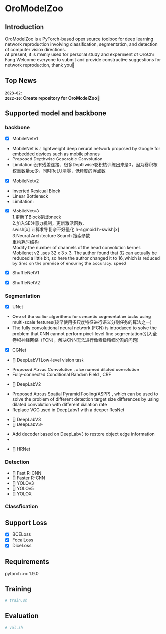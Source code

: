 # OroModelZoo

## Introduction
  OroModelZoo is a PyTorch-based open source toolbox for deep learning network reproduction involving classification, segmentation, and detection of computer vision directions.  
  At present, it is mainly used for personal study and experiment of OroChi Fang.Welcome everyone to submit and provide constructive suggestions for network reproduction, thank you🤞
## Top News
**`2023-02`**:  
**`2022-10`**: **Create repository for OroModelZoo🎂**

## Supported model and backbone
### backbone
- [x] MobileNetv1
+ MobileNet is a lightweight deep nerural network proposed by Google for embedded devices such as mobile phones  
+ Proposed Depthwise Separable Convolution  
+ Limitation:没有残差连接、很多Depthwise卷积核训练出来是0，因为卷积核权重数量太少，同时ReLU清零，低精度的浮点数  
- [x] MobileNetv2
+ Inverted Residual Block
+ Linear Bottleneck
+ Limitation: 
- [x] MobileNetv3  
    1.更新了Block提出bneck  
    2.加入SE注意力机制，更新激活函数，  
    swish[x] 计算求导复杂不好量化
    h-sigmoid 
    h-swish[x]  
    3.Neural Architecture Search 搜索参数  
    重构耗时结构  
    Modify the number of channels of the head convolution kernel. Mobilenet v2 uses 32 x 3 x 3. The author found that 32 can actually be reduced a little bit, so here the author changed it to 16, which is reduced by 3ms on the premise of ensuring the accuracy. speed

- [x] ShuffleNetV1

- [x] ShuffleNetV2
### Segmentation
- [x] UNet
+ One of the earlier algorithms for semantic segmentation tasks using multi-scale features(较早使用多尺度特征进行语义分割任务的算法之一)
+ The fully convolutional neural network (FCN) is introduced to solve the problem that CNN cannot perform pixel-level fine segmentation(引入全卷积神经网络（FCN），解决CNN无法进行像素级精细分割的问题)

- [x] CGNet

- [] DeepLabV1
  Low-level vision task
+ Proposed Atrous Convolution , also named dilated convolution
+ Fully-connected Conditional Random Field , CRF

- [] DeepLabV2
+ Proposed Atrous Spatial Pyramid Pooling(ASPP) , which can be used to solve the problem of different detection target size differences by using dilated convolution with different dialation rate
+ Replace VGG used in DeepLabv1 with a deeper ResNet
- [] DeepLabV3
- [] DeepLabV3+
+ Add decoder based on DeepLabv3 to restore object edge information
+ 
- [] HRNet 
### Detection
- [] Fast R-CNN
- [] Faster R-CNN
- [] YOLOv3
- [] YOLOv5
- [] YOLOX


### Classfication

## Support Loss
- [x] BCELoss
- [x] FocalLoss
- [x] DiceLoss

## Requirements
pytorch >= 1.9.0

## Training
```python
# train.sh
```

## Evaluation
```python
# val.sh
```
